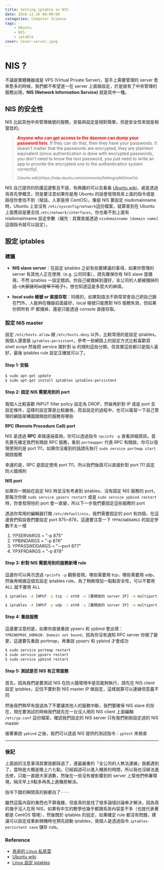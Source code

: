 ```yaml
---
title: Setting iptable in NIS
date: 2016-12-26 00:00:00
categories: Computer Science
tags:
    - Ubuntu
    - NIS
    - iptable
cover: cover-server.jpeg
---
```


# NIS ?

不論是實體機器或是 VPS (Virtual Private Server)，當手上需要管理的 server 愈來愈多的時候，我們都不希望逐一在 server 上面做設定，於是就有了中央管理的服務出現，**NIS (Network Information Service)** 就是其中一種。

## NIS 的安全性

NIS 比起其他中央管理帳號的服務，安裝與設定是相對簡單，但是安全性來說是相當低的。

>  <p><strong style="color:red;">Anyone who can get access to the daemon can dump your password lists</strong>. If they can do that, then they have your passwords. It doesn't matter that the passwords are encrypted; they are plaintext equivalent (since authentication is done with encrypted passwords, you don't need to know the text password, you just need to write an app to provide the encrypted one to the authentication system correctly).<p><small> [Ubuntu wiki](https://help.ubuntu.com/community/SettingUpNISHowTo) </small>

NIS 自己提供的防護這邊暫且不提，有興趣的可以去看看 [Ubuntu wiki](https://help.ubuntu.com/community/SettingUpNISHowTo)，或是透過鳥哥先學概念，但是要注意如果你是用 Ubuntu 的話會發現鳥哥上面的指令或是路徑你會找不到（廢話，人家是用 CentOS）。像是 NIS 要設定 nisdomainname 時，Ubuntu 上並沒有 `/etc/sysconfig/network`這份檔案，就算查到在 Ubuntu 上面應該是要去找 `/etc/network/interfaces`，你也看不到上面有 nisdomainname 設定參數（補充：其實直接透過 `nisdomainname [domain name]` 這個指令就可以設定）。

## 設定 iptables

### 建議

- **NIS slave server**：在設定 iptables 之前有些要建議的事項，如果你管理的 server 有其他人正在使用（e.g. 公司同事），請先確保你有 NIS slave 當備用，不然 iptables 一設定錯誤。你自己被擋掉到還好，全公司的人都被擋掉的話<del>（大家就可以提早下班了）</del>，想也知道這是多麼大的麻煩。

- **local sudo 帳號 or 直接存取**：同樣的，如果對語法不熟常常會自己把自己鎖在門外，人能夠在機器前面最好，local 帳號只能應對 NIS 服務失效，但如果你把所有 IP 都擋掉，還是只能透過 console 直接存取。

### 設定 NIS master

設定 `/etc/hosts.allow` 跟 `/etc/hosts.deny` 以外，比較常用的是設定 iptables，我個人還會裝 `iptables-persistent`，參考一些網路上的設定方式比較喜歡寫 shell script 然後把 service 跟針對 ip 的規則這些分開，但其實這些都只是個人喜好，最後 iptables rule 設定正確就可以了。

#### Step 1: 安裝

```bash
$ sudo apt-get update
$ sudo apt-get install iptables iptables-persistent
```

#### Step 2: 固定 NIS 需要用到的 port

我個人比較喜歡 INPUT filter policy 設定為 DROP，然後再針對 IP 或是 port 去設定條件，這樣的設定算是比較嚴格，而且設定的過程中，也可以複習一下自己管理的網路架構圖跟開啟的服務有哪些

**RPC (Remote Procedure Call) port**

NIS 是透過 **RPC** 來做遠端查詢，你可以透過指令 `rpcinfo -p` 查看詳細資訊。首先要先確定我們有開啟 RPC 服務，看到 `portmapper` 代表 RPC 有開啟，你可以發現使用的是 port 111，如果你沒看到的話請先執行 `sudo service portmap start` 開啟服務

幸運的是，RPC 是固定使用 port 111，所以我們後面可以直接針對 port 111 設定防火牆規則

**NIS port**

如果你一開始在設定 NIS 時並沒有考慮到 iptables，沒有固定 NIS 服務的 port，那每次你做 `sudo service ypserv restart` 或是 `sudo service ypbind restart` 時，你會發現他的 port 會一直變，所以下一步我們要固定這些服務的 port

透過你常用的編輯器打開 `/etc/default/nis`，我們需要固定的 port 有四個，在這邊我們假設我們要設定 port 875~878，這邊要注意一下 `YPPASSWDDARGS` 的設定參數不太一樣

1. YPSERVARGS = "-p 875"
2. YPBINDARGS = "-p 876"
3. YPPASSWDDARGS = "--port 877"
4. YPXFRDARGS = "-p 878"

#### Step 3: 針對 NIS 需要用到的服務新增 rule

這邊你可以再次透過 `rpcinfo -p` 觀察發現，哪些需要用 tcp，哪些需要用 udp，然後再根據這個去設定 iptables rule，為了稍微增加一點點安全性，可以不要用 ALL 就不要用 ALL

```bash
$ iptables -A INPUT -p tcp -i eth0 -s [要開放的 server IP] -m multiport --dport 111,875,876,878 -j ACCEPT

$ iptables -A INPUT -p udp -i eth0 -s [要開放的 server IP] -m multiport --dport 111,875,876,877,878 -j ACCEPT
```

#### Step 4: 重啟服務

這邊要注意的是，如果你直接重啟 ypserv 和 ypbind 會出現：`YPBINDPROC_DOMAIN: Domain not bound`，因為你沒有通知 RPC server 你做了變更，這邊要先重啟 portmap，再重啟 ypserv 和 ypbind 才會成功

```bash
$ sudo service portmap restart
$ sudo service ypserv restart
$ sudo service ypbind restart
```

#### Step 5: 測試是否 NIS 有正常服務

首先，因為我們是要測試 NIS 在防火牆環境中是否能夠執行，請先在 NIS client 設定 iptables，記住不要針對 NIS master IP 做設定，這樣就算可以連線但意義不同

然後我們稍早有提過為了不要讓其他人的服務中斷，我們要確保 NIS slave 的存在，現在要測試的時候我們就先在一台沒人用的 NIS client 上面編輯 `/etc/yp.conf` 這份檔案，確認我們設定的 NIS server 只有我們剛剛設定過的 NIS master

接著重啟 `ypbind` 之後，我們可以透過 NIS 提供的測試指令：`yptest` 來檢查

---

### 後記

上面說的注意事項其實我都踩過了，連最嚴重的「全公司的人無法連線」我都遇到了，當時是大概是晚上六七點，已經超過可以進入機房的時間，所以我也沒辦法進去修，只能一直跟大家道歉，然後在一些沒有被影響到的 server 上幫他們佈署環境，隔天早上9點多再馬上進機房解決。

指令下錯的瞬間真的臉都白了⋯⋯

雖然這篇內容的東西也不算複雜，但是真的是找了很多論壇討論串才解決，因為真的幾乎沒人在用 NIS，如果有中文的教學也幾乎都跟鳥哥內容差不多（也就代表著都是 CentOS 環境），然後關於 iptables 的設定，如果確定 rule 都沒有問題，建議可以設定成重新開機時也預先啟動 iptables，我個人是透過指令 `iptables-persistent save` 儲存 rule。

### Reference

* [鳥哥的 Linux 私房菜](http://linux.vbird.org/linux_server/0430nis.php)
* [Ubuntu wiki](https://help.ubuntu.com/community/SettingUpNISHowTo)
* [Linux 設定 iptables](http://blog.pulipuli.info/2011/07/linuxiptables.html)
